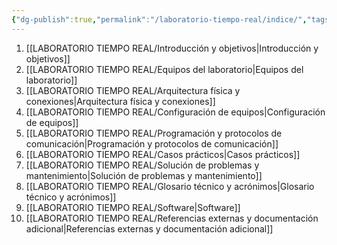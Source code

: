 ```yaml
---
{"dg-publish":true,"permalink":"/laboratorio-tiempo-real/indice/","tags":["gardenEntry"]}
---
```


1. [[LABORATORIO TIEMPO REAL/Introducción y objetivos\|Introducción y objetivos]]
2. [[LABORATORIO TIEMPO REAL/Equipos del laboratorio\|Equipos del laboratorio]]
3. [[LABORATORIO TIEMPO REAL/Arquitectura física y conexiones\|Arquitectura física y conexiones]]
4. [[LABORATORIO TIEMPO REAL/Configuración de equipos\|Configuración de equipos]]
5. [[LABORATORIO TIEMPO REAL/Programación y protocolos de comunicación\|Programación y protocolos de comunicación]]
6. [[LABORATORIO TIEMPO REAL/Casos prácticos\|Casos prácticos]]
7. [[LABORATORIO TIEMPO REAL/Solución de problemas y mantenimiento\|Solución de problemas y mantenimiento]]
8. [[LABORATORIO TIEMPO REAL/Glosario técnico y acrónimos\|Glosario técnico y acrónimos]]
9. [[LABORATORIO TIEMPO REAL/Software\|Software]]
10. [[LABORATORIO TIEMPO REAL/Referencias externas y documentación adicional\|Referencias externas y documentación adicional]]


